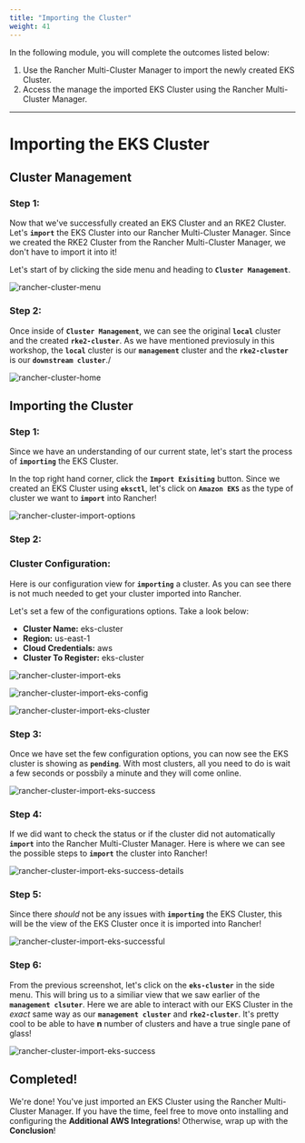 ```yaml
---
title: "Importing the Cluster"
weight: 41
---
```


In the following module, you will complete the outcomes listed below:

1. Use the Rancher Multi-Cluster Manager to import the newly created EKS Cluster.
2. Access the manage the imported EKS Cluster using the Rancher Multi-Cluster Manager.

---


# Importing the EKS Cluster

## Cluster Management

### Step 1:

Now that we've successfully created an EKS Cluster and an RKE2 Cluster. Let's **`import`** the EKS Cluster into our Rancher Multi-Cluster Manager. Since we created the RKE2 Cluster from the Rancher Multi-Cluster Manager, we don't have to import it into it!

Let's start of by clicking the side menu and heading to **`Cluster Management`**. 

![rancher-cluster-menu](/static/images/content/41-cluster-menu.png)

### Step 2:

Once inside of **`Cluster Management`**, we can see the original **`local`** cluster and the created **`rke2-cluster`**. As we have mentioned previosuly in this workshop, the **`local`** cluster is our **`management`** cluster and the **`rke2-cluster`** is our **`downstream cluster`**./

![rancher-cluster-home](/static/images/content/41-cluster-home.png)


## Importing the Cluster

### Step 1:

Since we have an understanding of our current state, let's start the process of **`importing`** the EKS Cluster.

In the top right hand corner, click the **`Import Exisiting`** button. Since we created an EKS Cluster using **`eksctl`**, let's click on **`Amazon EKS`** as the type of cluster we want to **`import`** into Rancher!

![rancher-cluster-import-options](/static/images/content/41-cluster-import-options.png)

### Step 2:



### Cluster Configuration:

Here is our configuration view for **`importing`** a cluster. As you can see there is not much needed to get your cluster imported into Rancher.

Let's set a few of the configurations options. Take a look below:

* **Cluster Name:** eks-cluster
* **Region:** us-east-1
* **Cloud Credentials:** aws
* **Cluster To Register:** eks-cluster

![rancher-cluster-import-eks](/static/images/content/41-cluster-import-eks.png)

![rancher-cluster-import-eks-config](/static/images/content/41-cluster-import-eks-config.png)

![rancher-cluster-import-eks-cluster](/static/images/content/41-cluster-import-eks-cluster.png)


### Step 3:

Once we have set the few configuration options, you can now see the EKS cluster is showing as **`pending`**. With most clusters, all you need to do is wait a few seconds or possbily a minute and they will come online.

![rancher-cluster-import-eks-success](/static/images/content/41-cluster-import-eks-success.png)

### Step 4:

If we did want to check the status or if the cluster did not automatically **`import`** into the Rancher Multi-Cluster Manager. Here is where we can see the possible steps to **`import`** the cluster into Rancher!

![rancher-cluster-import-eks-success-details](/static/images/content/41-cluster-import-eks-success-details.png)

### Step 5:

Since there *should* not be any issues with **`importing`** the EKS Cluster, this will be the view of the EKS Cluster once it is imported into Rancher!

![rancher-cluster-import-eks-successful](/static/images/content/41-cluster-import-eks-successful.png)

### Step 6:

From the previous screenshot, let's click on the **`eks-cluster`** in the side menu. This will bring us to a similiar view that we saw earlier of the **`management clsuter`**. Here we are able to interact with our EKS Cluster in the *exact* same way as our **`management cluster`** and **`rke2-cluster`**. It's pretty cool to be able to have **n** number of clusters and have a true single pane of glass!

![rancher-cluster-import-eks-success](/static/images/content/41-cluster-import-eks-details.png)


## Completed!

We're done! You've just imported an EKS Cluster using the Rancher Multi-Cluster Manager. If you have the time, feel free to move onto installing and configuring the **Additional AWS Integrations**! Otherwise, wrap up with the **Conclusion**!